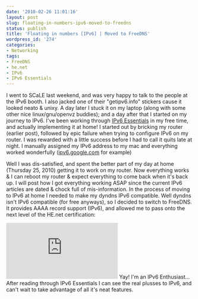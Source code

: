 ```yaml
---
date: '2010-02-26 11:01:16'
layout: post
slug: floating-in-numbers-ipv6-moved-to-freedns
status: publish
title: 'Floating in numbers [IPv6] | Moved to FreeDNS'
wordpress_id: '274'
categories:
- Networking
tags:
- FreeDNS
- he.net
- IPv6
- IPv6 Essentials
---
```


I went to SCaLE last weekend, and was very happy to talk to the people at the IPv6 booth. I also jacked one of their "getipv6.info" stickers cause it looked neato & unixy. A day later I stuck it on my laptop (along with some other nice linux/gnu/openvz buddies); and a day after that I started on my journey to IPv6.
I've been working through [IPv6 Essentials](http://www.amazon.com/IPv6-Essentials-Silvia-Hagen/dp/0596100582/ref=sr_1_1?ie=UTF8&s=books&qid=1267172912&sr=8-1) in my free time, and actually implementing it at home! I started out by bricking my router (earlier post), followed by epic failure when trying to configure IPv6 on my router. I was rewarded with a little success before I had to call it quits late at night. I manually assigned my IPv6 address to my mac and everything worked wonderfully ([ipv6.google.com](http://ipv6.google.com) for example)

Well I was dis-satisfied, and spent the better part of my day at home (Thursday 25, 2010) getting it to work on my router. Now everything works & I can reboot my router & expect everything to come back when it's back up. I will post how I got everything working ASAP since the current IPv6 articles are dated & chock full of mis-information.
In the process of moving to IPv6 at home I needed to make my dyndns IPv6 compatible. Well dyndns isn't IPv6 compatible (for free anyways), so I decided to switch to FreeDNS. It provides AAAA record support (IPv6), and allowed me to pass onto the next level of the HE.net certification:

![](http://ipv6.he.net/certification/create_badge.php?pass_name=fsk141&badge=3)
Yay! I'm an IPv6 Enthusiast...
After reading through IPv6 Essentials I can see the real plusses to IPv6, and can't wait to take advantage of all it's neat features.

